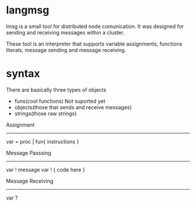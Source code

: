 langmsg
==========

lmsg is a small tool for 
distributed node comunication.
It was designed for sending and receiving
messages within a cluster.

These tool is an interpreter that supports
variable assignments, functions literals,
message sending and message receiving.

syntax
============
There are basically three types of objects
* funs(cool functions) Not suported yet
* objects(those that sends and receive messages)
* strings(those raw strings)

Assignment
___________________
var = proc | fun{ instructions }


Message Passsing
___________________
var ! message
var ! { code here }


Message Receiving
___________________
var ?


